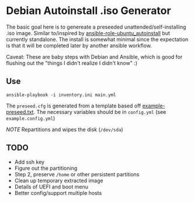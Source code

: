 # Debian Autoinstall .iso Generator

The basic goal here is to genereate a preseeded unattended/self-installing .iso image.
Similar to/inspired by [ansible-role-ubuntu\_autoinstall](https://github.com/notthebee/ansible-role-ubuntu_autoinstall) but currently standalone.
The install is somewhat minimal since the expectation is that it will be completed later by another ansible workflow.

Caveat: These are baby steps with Debian and Ansible, which is good for flushing out the "things I didn't realize I didn't know" :)

## Use
```
ansible-playbook -i inventory.ini main.yml
```

The `preseed.cfg` is generated from a template based off [example-preseed.txt](https://www.debian.org/releases/bullseye/example-preseed.txt).
The necessary variables should be in `config.yml` (see `example.config.yml`)

*NOTE* Repartitions and wipes the disk (`/dev/sda`)

## TODO
- Add ssh key
- Figure out the partitioning
- Step 2, preserve `/home` or other persistent partitions
- Clean up temporary extracted image
- Details of UEFI and boot menu
- Better config/support multiple hosts
